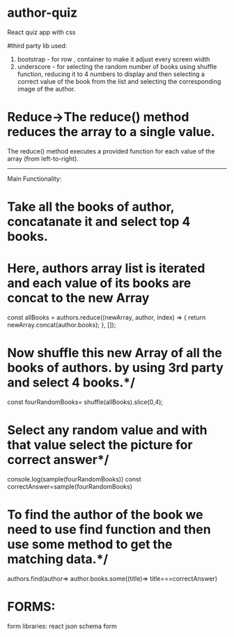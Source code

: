 # author-quiz
React quiz app with css

#third party lib used:
1) bootstrap - for row , container to make it adjust every screen width 
2) underscore - for selecting the random number of books using shuffle function, reducing it to 4 numbers to display 
                and then selecting a correct value of the book from the list and selecting the corresponding image of the author.

#  Reduce->The reduce() method reduces the array to a single value.
The reduce() method executes a provided function for each value of the array (from left-to-right).

-----------------------------------------------------------------
Main Functionality:


# Take all the books of author, concatanate it and select top 4 books.
# Here, authors array list is iterated and each value of its books are concat to the new Array

  const allBooks = authors.reduce((newArray, author, index) => {
    return newArray.concat(author.books);
  }, []);

# Now shuffle this new Array of all the books of authors. by using 3rd party and select 4 books.*/
  
  const fourRandomBooks= shuffle(allBooks).slice(0,4);

# Select any random value and with that value select the picture for correct answer*/
  console.log(sample(fourRandomBooks))
    const correctAnswer=sample(fourRandomBooks)

 # To find the author of the book we need to use find function and then use some method to get the matching data.*/ 
 authors.find(author=>
      author.books.some((title)=>
                     title===correctAnswer)

 # FORMS: 
form libraries: react json schema form
